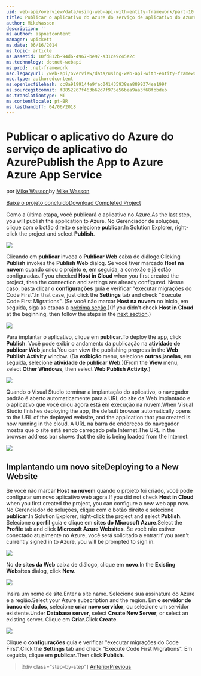 ```yaml
---
uid: web-api/overview/data/using-web-api-with-entity-framework/part-10
title: Publicar o aplicativo do Azure do serviço de aplicativo do Azure | Microsoft Docs
author: MikeWasson
description: ''
ms.author: aspnetcontent
manager: wpickett
ms.date: 06/16/2014
ms.topic: article
ms.assetid: 10fd812b-94d6-4967-be97-a31ce9c45e2c
ms.technology: dotnet-webapi
ms.prod: .net-framework
msc.legacyurl: /web-api/overview/data/using-web-api-with-entity-framework/part-10
msc.type: authoredcontent
ms.openlocfilehash: cc8a9199144e9fac041435938ea8899374ea199f
ms.sourcegitcommit: f8852267f463b62d7f975e56bea9aa3f68fbbdeb
ms.translationtype: MT
ms.contentlocale: pt-BR
ms.lasthandoff: 04/06/2018
---
```

<a name="publish-the-app-to-azure-azure-app-service"></a><span data-ttu-id="ba394-102">Publicar o aplicativo do Azure do serviço de aplicativo do Azure</span><span class="sxs-lookup"><span data-stu-id="ba394-102">Publish the App to Azure Azure App Service</span></span>
====================
<span data-ttu-id="ba394-103">por [Mike Wasson](https://github.com/MikeWasson)</span><span class="sxs-lookup"><span data-stu-id="ba394-103">by [Mike Wasson](https://github.com/MikeWasson)</span></span>

[<span data-ttu-id="ba394-104">Baixe o projeto concluído</span><span class="sxs-lookup"><span data-stu-id="ba394-104">Download Completed Project</span></span>](https://github.com/MikeWasson/BookService)

<span data-ttu-id="ba394-105">Como a última etapa, você publicará o aplicativo no Azure.</span><span class="sxs-lookup"><span data-stu-id="ba394-105">As the last step, you will publish the application to Azure.</span></span> <span data-ttu-id="ba394-106">No Gerenciador de soluções, clique com o botão direito e selecione **publicar**.</span><span class="sxs-lookup"><span data-stu-id="ba394-106">In Solution Explorer, right-click the project and select **Publish**.</span></span>

![](part-10/_static/image1.png)

<span data-ttu-id="ba394-107">Clicando em **publicar** invoca o **Publicar Web** caixa de diálogo.</span><span class="sxs-lookup"><span data-stu-id="ba394-107">Clicking **Publish** invokes the **Publish Web** dialog.</span></span> <span data-ttu-id="ba394-108">Se você tiver marcado **Host na nuvem** quando criou o projeto e, em seguida, a conexão e já estão configuradas.</span><span class="sxs-lookup"><span data-stu-id="ba394-108">If you checked **Host in Cloud** when you first created the project, then the connection and settings are already configured.</span></span> <span data-ttu-id="ba394-109">Nesse caso, basta clicar o **configurações** guia e verificar &quot;executar migrações do Code First&quot;.</span><span class="sxs-lookup"><span data-stu-id="ba394-109">In that case, just click the **Settings** tab and check &quot;Execute Code First Migrations&quot;.</span></span> <span data-ttu-id="ba394-110">(Se você não marcar **Host na nuvem** no início, em seguida, siga as etapas a [próxima seção](#new-website).)</span><span class="sxs-lookup"><span data-stu-id="ba394-110">(If you didn't check **Host in Cloud** at the beginning, then follow the steps in the [next section](#new-website).)</span></span>

[![](part-10/_static/image3.png)](part-10/_static/image2.png)

<span data-ttu-id="ba394-111">Para implantar o aplicativo, clique em **publicar**.</span><span class="sxs-lookup"><span data-stu-id="ba394-111">To deploy the app, click **Publish**.</span></span> <span data-ttu-id="ba394-112">Você pode exibir o andamento da publicação na **atividade de publicar Web** janela.</span><span class="sxs-lookup"><span data-stu-id="ba394-112">You can view the publishing progress in the **Web Publish Activity** window.</span></span> <span data-ttu-id="ba394-113">(Da **exibição** menu, selecione **outras janelas**, em seguida, selecione **atividade de publicar Web**.)</span><span class="sxs-lookup"><span data-stu-id="ba394-113">(From the **View** menu, select **Other Windows**, then select **Web Publish Activity**.)</span></span>

![](part-10/_static/image4.png)

<span data-ttu-id="ba394-114">Quando o Visual Studio terminar a implantação do aplicativo, o navegador padrão é aberto automaticamente para a URL do site da Web implantado e o aplicativo que você criou agora está em execução na nuvem.</span><span class="sxs-lookup"><span data-stu-id="ba394-114">When Visual Studio finishes deploying the app, the default browser automatically opens to the URL of the deployed website, and the application that you created is now running in the cloud.</span></span> <span data-ttu-id="ba394-115">A URL na barra de endereços do navegador mostra que o site está sendo carregado pela Internet.</span><span class="sxs-lookup"><span data-stu-id="ba394-115">The URL in the browser address bar shows that the site is being loaded from the Internet.</span></span>

[![](part-10/_static/image6.png)](part-10/_static/image5.png)

<a id="new-website"></a>
## <a name="deploying-to-a-new-website"></a><span data-ttu-id="ba394-116">Implantando um novo site</span><span class="sxs-lookup"><span data-stu-id="ba394-116">Deploying to a New Website</span></span>

<span data-ttu-id="ba394-117">Se você não marcar **Host na nuvem** quando o projeto foi criado, você pode configurar um novo aplicativo web agora.</span><span class="sxs-lookup"><span data-stu-id="ba394-117">If you did not check **Host in Cloud** when you first created the project, you can configure a new web app now.</span></span> <span data-ttu-id="ba394-118">No Gerenciador de soluções, clique com o botão direito e selecione **publicar**.</span><span class="sxs-lookup"><span data-stu-id="ba394-118">In Solution Explorer, right-click the project and select **Publish**.</span></span> <span data-ttu-id="ba394-119">Selecione o **perfil** guia e clique em **sites do Microsoft Azure**.</span><span class="sxs-lookup"><span data-stu-id="ba394-119">Select the **Profile** tab and click **Microsoft Azure Websites**.</span></span> <span data-ttu-id="ba394-120">Se você não estiver conectado atualmente no Azure, você será solicitado a entrar.</span><span class="sxs-lookup"><span data-stu-id="ba394-120">If you aren't currently signed in to Azure, you will be prompted to sign in.</span></span>

[![](part-10/_static/image8.png)](part-10/_static/image7.png)

<span data-ttu-id="ba394-121">No **de sites da Web** caixa de diálogo, clique em **novo**.</span><span class="sxs-lookup"><span data-stu-id="ba394-121">In the **Existing Websites** dialog, click **New**.</span></span>

![](part-10/_static/image9.png)

<span data-ttu-id="ba394-122">Insira um nome de site.</span><span class="sxs-lookup"><span data-stu-id="ba394-122">Enter a site name.</span></span> <span data-ttu-id="ba394-123">Selecione sua assinatura do Azure e a região.</span><span class="sxs-lookup"><span data-stu-id="ba394-123">Select your Azure subscription and the region.</span></span> <span data-ttu-id="ba394-124">Em **o servidor de banco de dados**, selecione **criar novo servidor**, ou selecione um servidor existente.</span><span class="sxs-lookup"><span data-stu-id="ba394-124">Under **Database server**, select **Create New Server**, or select an existing server.</span></span> <span data-ttu-id="ba394-125">Clique em **Criar**.</span><span class="sxs-lookup"><span data-stu-id="ba394-125">Click **Create**.</span></span>

[![](part-10/_static/image11.png)](part-10/_static/image10.png)

<span data-ttu-id="ba394-126">Clique o **configurações** guia e verificar &quot;executar migrações do Code First&quot;.</span><span class="sxs-lookup"><span data-stu-id="ba394-126">Click the **Settings** tab and check &quot;Execute Code First Migrations&quot;.</span></span> <span data-ttu-id="ba394-127">Em seguida, clique em **publicar**.</span><span class="sxs-lookup"><span data-stu-id="ba394-127">Then click **Publish**.</span></span>

> [!div class="step-by-step"]
> [<span data-ttu-id="ba394-128">Anterior</span><span class="sxs-lookup"><span data-stu-id="ba394-128">Previous</span></span>](part-9.md)
